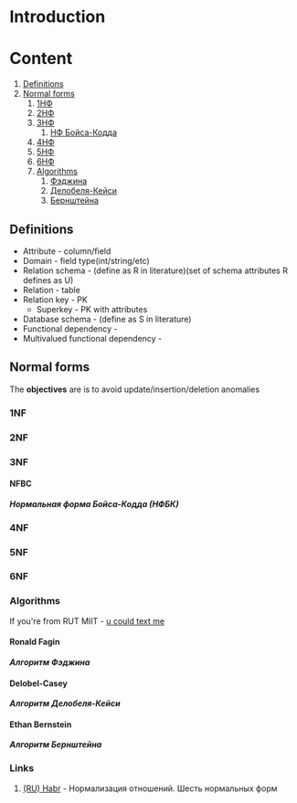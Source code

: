 # Introduction

# Content
1. [Definitions](#definitions)
2. [Normal forms](#normal-forms)
   1. [1НФ](#1nf)
   2. [2НФ](#2nf)
   3. [3НФ](#3nf)
      1. [НФ Бойса-Кодда](#nfbc)
   4. [4НФ](#4nf)
   5. [5НФ](#5nf)
   6. [6НФ](#6nf)
   7. [Algorithms](#algorithms)
      1. [Фэджина](#ronald-fagin)
      2. [Делобеля-Кейси](#delobel-casey)
      3. [Бернштейна](#ethan-bernstein)

## Definitions
- Attribute - column/field
- Domain - field type(int/string/etc)
- Relation schema - (define as R in literature)(set of schema attributes R defines as U)
- Relation - table
- Relation key - PK
  - Superkey - PK with attributes
- Database schema - (define as S in literature)
- Functional dependency - 
- Multivalued functional dependency - 

## Normal forms

The **objectives** are is to 
avoid update/insertion/deletion anomalies

### 1NF

### 2NF

### 3NF

#### NFBC
***Нормальная форма Бойса-Кодда (НФБК)***

### 4NF

### 5NF

### 6NF

### Algorithms
If you're from RUT MIIT - [u could text me](t.me/corgidile)

#### Ronald Fagin
***Алгоритм Фэджина***

#### Delobel-Casey
***Алгоритм Делобеля-Кейси***
#### Ethan Bernstein
***Алгоритм Бернштейна***

### Links
1. [(RU) Habr](https://habr.com/ru/post/254773/) - Нормализация отношений. Шесть нормальных форм
